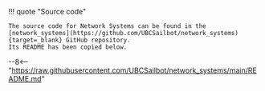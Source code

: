 !!! quote "Source code"

    The source code for Network Systems can be found in the
    [network_systems](https://github.com/UBCSailbot/network_systems){target=_blank} GitHub repository.
    Its README has been copied below.

--8<-- "https://raw.githubusercontent.com/UBCSailbot/network_systems/main/README.md"
